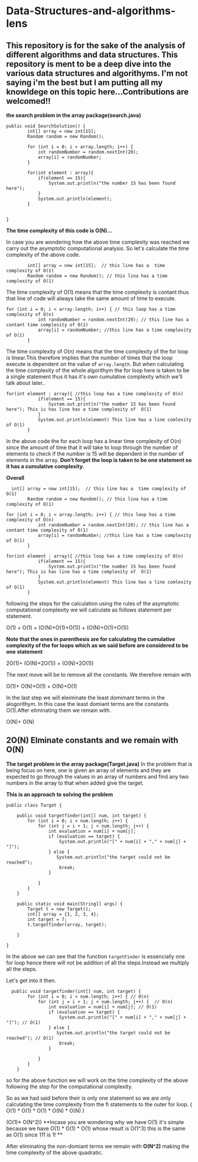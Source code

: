 # Data-Structures-and-algorithms-lens
This repository is for the sake of the analysis of  different algorithms and data structures. 
This repository is ment to be a deep dive into the various data structures and algorithyms.
I'm not saying i'm the best but I am putting all my knowldege on this topic here...Contributions 
are welcomed!!
---------------------------------------------------------------------------------------------------------------------------

**the search problem in the array package(search.java)**

```
public void SearchSolution() {
        int[] array = new int[15];
        Random random = new Random();

        for (int i = 0; i < array.length; i++) {
            int randomNumber = random.nextInt(20);
            array[i] = randomNumber;
        }
               
        for(int element : array){
            if(element == 15){
                System.out.println("the number 15 has been found here");
            }
            System.out.println(element);
        }


}
````

**The time complexity of this code is O(N)...**

In case you are wondering how the above time complexity was reached we carry out the asymptotic computational analysis. So let's calculate the time complexity of the above code.

```
        int[] array = new int[15];  // this line has a  time complexity of O(1)
        Random random = new Random(); // this lina has a time complexity of O(1)
```
The time complexity of O(1) means that the time complexity is contant thus that line of code will always take the same amount of time to execute.
```
for (int i = 0; i < array.length; i++) { // this loop has a time complexity of O(n)
            int randomNumber = random.nextInt(20); // this line has a contant time complexity of O(1)
            array[i] = randomNumber; //this line has a time complexity of O(1)
        }
```
The time complexity of O(n) means that the time complexity of the for loop is linear.This therefore implies that the number of times that the loop execute is dependent on the value of `array.length`. But when calculating the time complexity of the whole algorithym the for loop here is taken to be a single statement thus it has it's own cumulative complexity which we'll talk about later..

```
for(int element : array){ //this loop has a time complexity of O(n)
            if(element == 15){
                System.out.println("the number 15 has been found here"); This is has line has a time complexity of  O(1)
            }
            System.out.println(element) This line has a line comlexity of O(1)
        }
```
In the above code the for each loop has a linear time complexity of O(n) since the amount of time that it will take to loop through the number of elements to check if the number is 15 will be dependent in the number of elements in the array. **Don't forget the loop is taken to be one statement so it has a cumulative complexity.**

**Overall**
```
  int[] array = new int[15];  // this line has a  time complexity of O(1)
        Random random = new Random(); // this lina has a time complexity of O(1)

for (int i = 0; i < array.length; i++) { // this loop has a time complexity of O(n)
            int randomNumber = random.nextInt(20); // this line has a contant time complexity of O(1)
            array[i] = randomNumber; //this line has a time complexity of O(1)
        }

for(int element : array){ //this loop has a time complexity of O(n)
            if(element == 15){
                System.out.println("the number 15 has been found here"); This is has line has a time complexity of  O(1)
            }
            System.out.println(element) This line has a line comlexity of O(1)
        }

```
following the steps for the calculation using the rules of the asymptotic computational complexity we will calculate as follows statement per statement.

O(1) + O(1) + (O(N)+O(1)+O(1)) + (O(N)+O(1)+O(1))

**Note that the ones in parenthesis are for calculating the cumulative complexity of the for loops which as we said before are considered to be one statement**

2O(1)+ (O(N)+2O(1)) + (O(N)+2O(1)) 

The next move will be to remove all the constants. We therefore remain with

O(1)+ O(N)+O(1) + O(N)+O(1)

In the last step we will eleiminate the least domimant terms in the alogorithym. In this case the least domiant terms are the constants O(1).After eliminating them we remain with.

O(N)+ O(N) 

2O(N)
Elminate constants and we remain with **O(N)**
--------------------------------------------------------------------------------------------------------------------------------------------------------------

**The target problem in the array package(Target.java)**
In the problem that is being focus on here, one is given an array of elements and they are expected to go through the values in an array of numbers and find any two numbers in the array to that when added give the target.

**This is an approach to solving the problem**
```
public class Target {

    public void targetfinder(int[] num, int target) {
        for (int i = 0; i < num.length; i++) {
            for (int j = i + 1; j < num.length; j++) {
                int evaluation = num[i] + num[j];
                if (evaluation == target) {
                    System.out.println("[" + num[i] + "," + num[j] + "]");
                } else {
                   System.out.println("the target could not be reached");
                    break;
                }

            }
        }
    }

    public static void main(String[] args) {
        Target t = new Target();
        int[] array = {1, 2, 3, 4};
        int target = 7;
        t.targetfinder(array, target);
  
    }

}

```
In the above we can see that the function ``targetFinder`` is essencially one for loop hence there will not be addition of all the steps.Instead we multiply all the steps.

Let's get into it then. 

```
  public void targetfinder(int[] num, int target) {
        for (int i = 0; i < num.length; i++) { // O(n)
            for (int j = i + 1; j < num.length; j++) {  // O(n)
                int evaluation = num[i] + num[j]; // O(1)
                if (evaluation == target) {
                    System.out.println("[" + num[i] + "," + num[j] + "]"); // O(1)
                } else {
                   System.out.println("the target could not be reached"); // O(1)
                    break;
                }

            }
        }
    }
```
so for the above function we will work on the time complexity of the above following the step for the 
computational complexity.

So as we had said before their is only one statement so we are only calculating the time complexity from the fi statements to the 
outer for loop. 
 ( O(1) * O(1) * O(1) * O(N) * O(N) ) 
 
 (O(1)* O(N^2))
 **Incase you are wondering why we have O(1) it's simple because we have O(1) * O(1) * O(1) whose result is O(1^3) this is the same as O(1) 
  since 1*1*1 is 1! **

  After eliminating the non-domiant terms we remain with **O(N^2)** making the time complexity of the above quadratic. 
  








